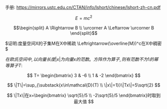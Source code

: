 手册: https://mirrors.ustc.edu.cn/CTAN/info/lshort/chinese/lshort-zh-cn.pdf

$$
E = mc^2
$$

$$\begin{split}
A \Rightarrow B \\
\urcorner A \Leftarrow \urcorner B
\end{split}$$

$证明:度量空间X的子集M在X中稀疏 \Leftrightarrow(\overline{M})^c在X中稠密$

$在欧氏空间中,以向量长度|x|为向量x的范数。方阵作为算子,则有范数不为1的幂等算子T:$

$$
T=
\begin{bmatrix}
3 & -6 \\ 1 & -2
\end{bmatrix}
$$

$$
\|T\|=\sup_{\substack{x\in\mathcal{D}(T) \\ \|x\|=1}}\|Tx\|=5\sqrt{2}
$$

$$
\|Tx\|在x=\begin{bmatrix}
\sqrt{5}/5 \\ -2\sqrt{5}/5
\end{bmatrix}时取到最大值
$$